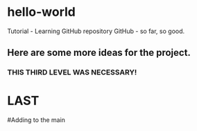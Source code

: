 # hello-world
Tutorial - Learning GitHub repository
GitHub - so far, so good.

## Here are some more ideas for the project.

### THIS THIRD LEVEL WAS NECESSARY!


# LAST
#Adding to the main